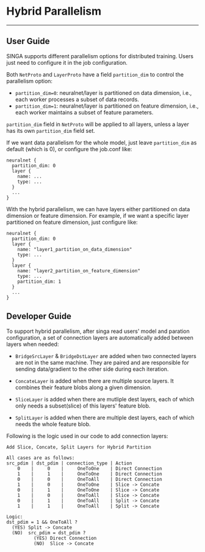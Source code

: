 # Hybrid Parallelism

---

## User Guide

SINGA supports different parallelism options for distributed training.
Users just need to configure it in the job configuration.

Both `NetProto` and `LayerProto` have a field `partition_dim` to control the parallelism option:

  * `partition_dim=0`: neuralnet/layer is partitioned on data dimension, i.e., each worker processes a subset of data records.
  * `partition_dim=1`: neuralnet/layer is partitioned on feature dimension, i.e., each worker maintains a subset of feature parameters.

`partition_dim` field in `NetProto` will be applied to all layers, unless a layer has its own `partition_dim` field set.

If we want data parallelism for the whole model, just leave `partition_dim` as default (which is 0), or configure the job.conf like:

```
neuralnet {
  partition_dim: 0
  layer {
    name: ... 
    type: ...
  }
  ...
}
```

With the hybrid parallelism, we can have layers either partitioned on data dimension or feature dimension.
For example, if we want a specific layer partitioned on feature dimension, just configure like:

```
neuralnet {
  partition_dim: 0
  layer {
    name: "layer1_partition_on_data_dimension"
    type: ...
  }
  layer {
    name: "layer2_partition_on_feature_dimension"
    type: ...
    partition_dim: 1
  }
  ...
}
```

## Developer Guide

To support hybrid parallelism, after singa read users' model and paration configuration, a set of connection layers are automatically added between layers when needed:

* `BridgeSrcLayer` & `BridgeDstLayer` are added when two connected layers are not in the same machine. They are paired and are responsible for sending data/gradient to the other side during each iteration.

* `ConcateLayer` is added when there are multiple source layers. It combines their feature blobs along a given dimension.

* `SliceLayer` is added when there are mutliple dest layers, each of which only needs a subset(slice) of this layers' feature blob.

* `SplitLayer` is added when there are multiple dest layers, each of which needs the whole feature blob.

Following is the logic used in our code to add connection layers:

```
Add Slice, Concate, Split Layers for Hybrid Partition

All cases are as follows:
src_pdim | dst_pdim | connection_type | Action
    0    |     0    |     OneToOne    | Direct Connection
    1    |     1    |     OneToOne    | Direct Connection
    0    |     0    |     OneToAll    | Direct Connection
    1    |     0    |     OneToOne    | Slice -> Concate
    0    |     1    |     OneToOne    | Slice -> Concate
    1    |     0    |     OneToAll    | Slice -> Concate
    0    |     1    |     OneToAll    | Split -> Concate
    1    |     1    |     OneToAll    | Split -> Concate

Logic:
dst_pdim = 1 && OneToAll ?
  (YES) Split -> Concate
  (NO)  src_pdim = dst_pdim ?
          (YES) Direct Connection
          (NO)  Slice -> Concate
```
